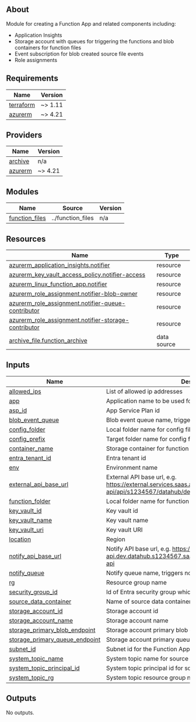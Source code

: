 <!-- BEGIN_TF_DOCS -->


## About

Module for creating a Function App and related components including:
- Application Insights
- Storage account with queues for triggering the functions and blob containers for function files
- Event subscription for blob created source file events
- Role assignments

## Requirements

| Name | Version |
|------|---------|
| <a name="requirement_terraform"></a> [terraform](#requirement\_terraform) | ~> 1.11 |
| <a name="requirement_azurerm"></a> [azurerm](#requirement\_azurerm) | ~> 4.21 |

## Providers

| Name | Version |
|------|---------|
| <a name="provider_archive"></a> [archive](#provider\_archive) | n/a |
| <a name="provider_azurerm"></a> [azurerm](#provider\_azurerm) | ~> 4.21 |

## Modules

| Name | Source | Version |
|------|--------|---------|
| <a name="module_function_files"></a> [function\_files](#module\_function\_files) | ../function_files | n/a |

## Resources

| Name | Type |
|------|------|
| [azurerm_application_insights.notifier](https://registry.terraform.io/providers/hashicorp/azurerm/latest/docs/resources/application_insights) | resource |
| [azurerm_key_vault_access_policy.notifier-access](https://registry.terraform.io/providers/hashicorp/azurerm/latest/docs/resources/key_vault_access_policy) | resource |
| [azurerm_linux_function_app.notifier](https://registry.terraform.io/providers/hashicorp/azurerm/latest/docs/resources/linux_function_app) | resource |
| [azurerm_role_assignment.notifier-blob-owner](https://registry.terraform.io/providers/hashicorp/azurerm/latest/docs/resources/role_assignment) | resource |
| [azurerm_role_assignment.notifier-queue-contributor](https://registry.terraform.io/providers/hashicorp/azurerm/latest/docs/resources/role_assignment) | resource |
| [azurerm_role_assignment.notifier-storage-contributor](https://registry.terraform.io/providers/hashicorp/azurerm/latest/docs/resources/role_assignment) | resource |
| [archive_file.function_archive](https://registry.terraform.io/providers/hashicorp/archive/latest/docs/data-sources/file) | data source |

## Inputs

| Name | Description | Type | Default | Required |
|------|-------------|------|---------|:--------:|
| <a name="input_allowed_ips"></a> [allowed\_ips](#input\_allowed\_ips) | List of allowed ip addresses | `list` | n/a | yes |
| <a name="input_app"></a> [app](#input\_app) | Application name to be used for resource naming | `string` | n/a | yes |
| <a name="input_asp_id"></a> [asp\_id](#input\_asp\_id) | App Service Plan id | `string` | n/a | yes |
| <a name="input_blob_event_queue"></a> [blob\_event\_queue](#input\_blob\_event\_queue) | Blob event queue name, triggers source file queuing | `string` | n/a | yes |
| <a name="input_config_folder"></a> [config\_folder](#input\_config\_folder) | Local folder name for config files | `string` | n/a | yes |
| <a name="input_config_prefix"></a> [config\_prefix](#input\_config\_prefix) | Target folder name for config files | `string` | n/a | yes |
| <a name="input_container_name"></a> [container\_name](#input\_container\_name) | Storage container for function files | `string` | n/a | yes |
| <a name="input_entra_tenant_id"></a> [entra\_tenant\_id](#input\_entra\_tenant\_id) | Entra tenant id | `string` | n/a | yes |
| <a name="input_env"></a> [env](#input\_env) | Environment name | `string` | n/a | yes |
| <a name="input_external_api_base_url"></a> [external\_api\_base\_url](#input\_external\_api\_base\_url) | External API base url, e.g. https://external.services.saas.agiledataengine.com/external-api/api/s1234567/datahub/dev | `string` | n/a | yes |
| <a name="input_function_folder"></a> [function\_folder](#input\_function\_folder) | Local folder name for function files | `string` | n/a | yes |
| <a name="input_key_vault_id"></a> [key\_vault\_id](#input\_key\_vault\_id) | Key vault id | `string` | n/a | yes |
| <a name="input_key_vault_name"></a> [key\_vault\_name](#input\_key\_vault\_name) | Key vault name | `string` | n/a | yes |
| <a name="input_key_vault_uri"></a> [key\_vault\_uri](#input\_key\_vault\_uri) | Key vault URI | `string` | n/a | yes |
| <a name="input_location"></a> [location](#input\_location) | Region | `string` | n/a | yes |
| <a name="input_notify_api_base_url"></a> [notify\_api\_base\_url](#input\_notify\_api\_base\_url) | Notify API base url, e.g. https://external-api.dev.datahub.s1234567.saas.agiledataengine.com:443/notify-api | `string` | n/a | yes |
| <a name="input_notify_queue"></a> [notify\_queue](#input\_notify\_queue) | Notify queue name, triggers notifying | `string` | n/a | yes |
| <a name="input_rg"></a> [rg](#input\_rg) | Resource group name | `string` | n/a | yes |
| <a name="input_security_group_id"></a> [security\_group\_id](#input\_security\_group\_id) | Id of Entra security group which is given access to resources | `string` | n/a | yes |
| <a name="input_source_data_container"></a> [source\_data\_container](#input\_source\_data\_container) | Name of source data container | `string` | n/a | yes |
| <a name="input_storage_account_id"></a> [storage\_account\_id](#input\_storage\_account\_id) | Storage account id | `string` | n/a | yes |
| <a name="input_storage_account_name"></a> [storage\_account\_name](#input\_storage\_account\_name) | Storage account name | `string` | n/a | yes |
| <a name="input_storage_primary_blob_endpoint"></a> [storage\_primary\_blob\_endpoint](#input\_storage\_primary\_blob\_endpoint) | Storage account primary blob endpoint | `string` | n/a | yes |
| <a name="input_storage_primary_queue_endpoint"></a> [storage\_primary\_queue\_endpoint](#input\_storage\_primary\_queue\_endpoint) | Storage account primary queue endpoint | `string` | n/a | yes |
| <a name="input_subnet_id"></a> [subnet\_id](#input\_subnet\_id) | Subnet id for the Function App vnet configuration | `string` | n/a | yes |
| <a name="input_system_topic_name"></a> [system\_topic\_name](#input\_system\_topic\_name) | System topic name for source file events | `string` | n/a | yes |
| <a name="input_system_topic_principal_id"></a> [system\_topic\_principal\_id](#input\_system\_topic\_principal\_id) | System topic principal id for source file events | `string` | n/a | yes |
| <a name="input_system_topic_rg"></a> [system\_topic\_rg](#input\_system\_topic\_rg) | System topic resource group name for source file events | `string` | n/a | yes |

## Outputs

No outputs.

<!-- END_TF_DOCS -->